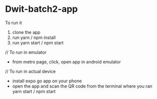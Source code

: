 # Dwit-batch2-app
To run it
1. clone the app
2. run yarn / npm install
3. run yarn start / npm start

// To run in emulator
- from metro page, click, open app in android emulator

// To run in actual device
- install expo go app on your phone
- open the app and scan the QR code from the terminal where you ran yarn start / npm start
